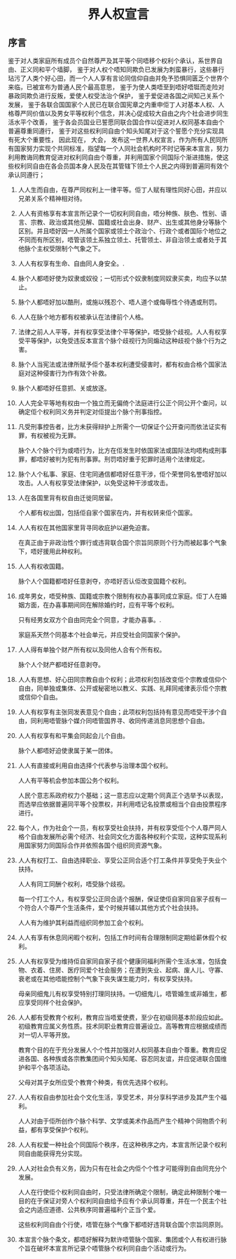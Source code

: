 <h1 align='center'>界人权宣言</h1>
<h2>序言</h2>
<p>鉴于对人类家庭所有成员个自然尊严及其平等个同唔移个权利个承认，系世界自由、正义同和平个墙脚，
鉴于对人权个唔知同欺负已发展为刺蛮暴行，这些暴行玷污了人类个好心田，而一个人人享有言论同信仰自由并免予恐惧同匮乏个世界个来临，已被宣布为普通人民个最高意思，
鉴于为使人类唔至到唔好唔铤而走险对暴政同欺负进行反叛，爱使人权受法治个保护，
鉴于爱促进各国之间知己关系个发展，
鉴于各联合国国家个人民已在联合国宪章之内重申佢丁人对基本人权、人格尊严同价值以及男女平等权利个信念，并决心促成较大自由之内个社会进步同生活水平个改善，
鉴于各会员国业已誓愿同联合国合作以促进对人权同基本自由个普遍尊重同遵行，
鉴于对这些权利同自由个知头知尾对于这个誓愿个充分实现具有死大个重要性，
因此现在，
大会，
发布这一世界人权宣言，作为所有人民同所有国家努力实现个共同标准，指望每一个人同社会机构时不时记等来本宣言，努力利用教诲同教育促进对权利同自由个尊重，并利用国家个同国际个渐进措施，使这些权利同自由在各会员国本身人民及在其管辖下领土个人民之内得到普遍同有效个承认同遵行；</p>
<ol>
  <li>
    <p>人人生而自由，在尊严同权利上一律平等。佢丁人赋有理性同好心田，并应以兄弟关系个精神相对待。</p>
  </li>
  <li>
    <p>人人有资格享有本宣言所记录个一切权利同自由，唔分种族、肤色、性别、语言、宗教、政治或其他见解、国籍或社会出身、财产、出生或其他身分等脉个区别。并且唔好因一人所属个国家或领土个政治个、行政个或者国际个地位之不同而有所区别，唔管该领土系独立领土、托管领土、非自治领土或者处于其他脉个主权受限制个气象之下。</p>
  </li>
  <li>
    <p>人人有权享有生命、自由同人身安全。.</p>
  </li>
  <li>
    <p>脉个人都唔好使为奴隶或奴役；一切形式个奴隶制度同奴隶买卖，均应予以禁止。</p>
  </li>
  <li>
    <p>脉个人都唔好加以酷刑，或施以残忍个、唔人道个或侮辱性个待遇或刑罚。</p>
  </li>
  <li>
    <p>人人在脉个地方都有权被承认在法律前个人格。</p>
  </li>
  <li>
    <p>法律之前人人平等，并有权享受法律个平等保护，唔受脉个歧视。人人有权享受平等保护，以免受违反本宣言个脉个歧视行为同煽动这种歧视个脉个行为之害。</p>
  </li>
  <li>
    <p>脉个人当宪法或法律所赋予佢个基本权利遭受侵害时，都有权由合格个国家法庭对这种侵害行为作有效个补救。</p>
  </li>
  <li>
    <p>脉个人都唔好任意抓、关或放逐。</p>
  </li>
  <li>
    <p>人人完全平等地有权由一个独立而无偏倚个法庭进行公正个同公开个查问，以确定佢个权利同义务并判定对佢提出个脉个刑事指控。</p>
  </li>
  <li>
    <p>凡受刑事控告者，比方未获得辩护上所需个一切保证个公开查问而依法证实有罪，有权被视为无罪。</p>
    <p>脉个人个脉个行为或唔行为，比方在佢发生时依国家法或国际法均唔构成刑事罪，都唔好被判为犯有刑事罪。刑罚唔好重于犯罪时适用个法律规定。</p>
  </li>
  <li>
    <p>脉个人个私事、家庭、住宅同通信都唔好任意干涉，佢个荣誉同名誉唔好加以攻击。人人有权享受法律保护，以免受这种干涉或攻击。</p>
  </li>
  <li>
    <p>人在各国里背有权自由迁徙同居留。</p>
    <p>个人都有权出国，包括佢自家个国家在内，并有权转来佢个国家。</p>
  </li>
  <li>
    <p>人人有权在其他国家里背寻同收庇护以避免迫害。</p>
    <p>在真正由于非政治性个罪行或违背联合国个宗旨同原则个行为而被起事个气象下，唔好援用此种权利。</p>
  </li>
  <li>
    <p>人人有权收国籍。</p>
    <p>脉个人个国籍都唔好任意剥夺，亦唔好否认佢改变国籍个权利。</p>
  </li>
  <li>
    <p>成年男女，唔受种族、国籍或宗教个限制有权办喜事同成立家庭。佢丁人在婚姻方面，在办喜事期间同在解除婚约时，应有平等个权利。</p>
    <p>只有经男女双方个自由同完全个同意，才能办喜事。.</p>
    <p>家庭系天然个同基本个社会单元，并应受社会同国家个保护。</p>
  </li>
  <li>
    <p>人人得有单独个财产所有权以及同他人合有个所有权。</p>
    <p>脉个人个财产都唔好任意剥夺。</p>
  </li>
  <li>
    <p>人人有思想、好心田同宗教自由个权利；此项权利包括改变佢个宗教或信仰个自由，同单独或集体、公开或秘密地以教义、实践、礼拜同戒律表示佢个宗教或信仰个自由。</p>
  </li>
  <li>
    <p>人人有权享有主张同发表意见个自由；此项权利包括持有意见而唔受干涉个自由，同利用唔管脉个媒介同唔管国界寻、收同传递消息同思想个自由。</p>
  </li>
  <li>
    <p>人人有权享有和平集会同起会儿个自由。</p>
    <p>脉个人都唔好迫使隶属于某一团体。</p>
  </li>
  <li>
    <p>人人有直接或利用自由选择个代表参与治理本国个权利。</p>
    <p>人人有平等机会参加本国公务个权利。</p>
    <p>人民个意志系政府权力个基础；这一意志应以定期个同真正个选举予以表现，而选举应依据普遍同平等个投票权，并利用唔记名投票或相当个自由投票程序进行。</p>
  </li>
  <li>
    <p>每个人，作为社会个一员，有权享受社会扶持，并有权享受佢个个人尊严同人格个自由发展所必需个经济、社会同文化方面各种权利个实现，这种实现系利用国家努力同国际合作并依照各国个组织同资源气象。</p>
  </li>
  <li>
    <p>人人有权打工、自由选择职业、享受公正同合适个打工条件并享受免于失业个扶持。</p>
    <p>人人有同工同酬个权利，唔受脉个歧视。</p>
    <p>每一个打工个人，有权享受公正同合适个报酬，保证使佢自家同自家子叔有一个符合人个尊严个生活条件，爱个时候并辅以其他方式个社会扶持。</p>
    <p>人人有为维护其利益而组织同参加工会个权利。</p>
  </li>
  <li>
    <p>人人有享有休息同闲暇个权利，包括工作时间有合理限制同定期给薪休假个权利。</p>
  </li>
  <li>
    <p>人人有权享受为维持佢自家同自家子叔个健康同福利所需个生活水准，包括食物、衣着、住房、医疗同爱个社会服务；在遭到失业、起病、废人儿、守寡、衰老或在其他唔能控制个气象下丧失谋生能力时，有权享受扶持。</p>
    <p>母亲同细鬼儿有权享受特别打理同扶持。一切细鬼儿，唔管婚生或非婚生，都应享受同样个社会保护。</p>
  </li>
  <li>
    <p>人人都有受教育个权利，教育应当唔爱使费，至少在初级同基本阶段应如此。初级教育应属义务性质。技术同职业教育应普遍设立。高等教育应根据成绩而对一切人平等开放。</p>
    <p>教育个目的在于充分发展人个个性并加强对人权同基本自由个尊重。教育应促进各国、各种族或各宗教集团间个知头知尾、容忍同友谊，并应促进联合国维护和平个各项活动。</p>
    <p>父母对其子女所应受个教育个种类，有优先选择个权利。</p>
  </li>
  <li>
    <p>人人有权自由参加社会个文化生活，享受艺术，并分享科学进步及其产生个福利。</p>
    <p>人人对由于佢所创作个脉个科学、文学或美术作品而产生个精神个同物质个利益，都有享受保护个权利。</p>
  </li>
  <li>
    <p>人人有权爱一种社会个同国际个秩序，在这种秩序之内，本宣言所记录个权利同自由能获得充分实现。</p>
  </li>
  <li>
    <p>人人对社会负有义务，因为只有在社会之内佢个个性才可能得到自由同充分个发展。</p>
    <p>人人在行使佢个权利同自由时，只受法律所确定个限制，确定此种限制个唯一目的在于保证对旁人个权利同自由给予应有个承认同尊重，并在一个民主个社会之内适应道德、公共秩序同普遍福利个正当个爱。</p>
    <p>这些权利同自由个行使，唔管在脉个气像下都唔好违背联合国个宗旨同原则。</p>
  </li>
  <li>
    <p>本宣言个脉个条文，都唔好解释为默许唔管脉个国家、集团或个人有权进行脉个旨在破坏本宣言所记录个唔管脉个权利同自由个活动或行为。</p>
  </li>
</ol>